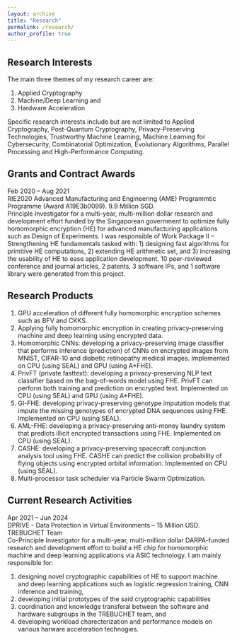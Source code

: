 ```yaml
---
layout: archive
title: "Research"
permalink: /research/
author_profile: true
---
```


## Research Interests

The main three themes of my research career are: 
1. Applied Cryptography 
2. Machine/Deep Learning and 
3. Hardware Acceleration

Specific research interests include but are not limited to Applied Cryptography, Post-Quantum Cryptography, Privacy-Preserving Technologies, Trustworthy Machine Learning, Machine Learning for Cybersecurity, Combinatorial Optimization, Evolutionary Algorithms, Parallel Processing and High-Performance Computing. 

## Grants and Contract Awards

Feb 2020 – Aug 2021  
RIE2020 Advanced Manufacturing and Engineering (AME) Programmtic Programme  (Award A19E3b0099). 9.9 Million SGD.  
Principle Investigator for a multi-year, multi-million dollar research and development effort funded by the Singaporean government to optimize fully homomorphic encryption (HE) for advanced manufacturing applications such as Design of Experiments. I was responsible of Work Package II – Strengthening HE fundamentals tasked with: 1) designing fast algorithms for primitive HE computations, 2) extending HE arithmetic set, and 3) increasing the usability of HE to ease application development. 10 peer-reviewed conference and journal articles, 2 patents, 3 software IPs, and 1 software library were generated from this project.

## Research Products

1. GPU acceleration of different fully homomorphic encryption schemes such as BFV and CKKS.
2. Applying fully homomorphic encryption in creating privacy-preserving machine and deep learning using encrypted data.
3. Homomorphic CNNs: developing a privacy-preserving image classifier that performs inference (prediction) of CNNs on encrypted images from MNIST, CIFAR-10 and diabetic retinopathy medical images. Implemented on CPU (using SEAL) and GPU (using A*FHE).
4. PrivFT (private fasttext): developing a privacy-preserving NLP text classifier based on the bag-of-words model using FHE. PrivFT can perform both training and prediction on encrypted text. Implemented on CPU (using SEAL) and GPU (using A*FHE).
5. GI-FHE: developing privacy-preserving genotype imputation models that impute the missing genotypes of encrypted DNA sequences using FHE. Implemented on CPU (using SEAL).
6. AML-FHE: developing a privacy-preserving anti-money laundry system that predicts illicit encrypted transactions using FHE. Implemented on CPU (using SEAL).
7. CASHE: developing a privacy-preserving spacecraft conjunction analysis tool using FHE. CASHE can predict the collision probability of flying objects using encrypted orbital information. Implemented on CPU (using SEAL).
8. Multi-processor task scheduler via Particle Swarm Optimization. 

## Current Research Activities

Apr 2021 – Jun 2024  
DPRIVE - Data Protection in Virtual Environments – 15 Million USD. TREBUCHET Team  
Co-Principle Investigator for a multi-year, multi-million dollar DARPA-funded research and development effort to build a HE chip for homomorphic machine and deep learning applications via ASIC technology. I am mainly responsible for:  
1) designing novel cryptographic capabilities of HE to support machine and deep learning applications such as logistic regression training, CNN inference and training, 
2) developing initial prototypes of the said cryptographic capabilities
3) coordination and knowledge transferal between the software and hardware subgroups in the TREBUCHET team, and 
4) developing workload charecterization and performance models on various harware acceleration technogies.
